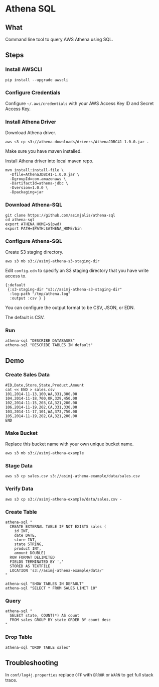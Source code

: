 # Athena SQL

## What

Command line tool to query AWS Athena using SQL. 

## Steps

### Install AWSCLI

    pip install --upgrade awscli
    
### Configure Credentials

Configure `~/.aws/credentials` with your AWS Access Key ID and Secret Access Key.

### Install Athena Driver

Download Athena driver.

    aws s3 cp s3://athena-downloads/drivers/AthenaJDBC41-1.0.0.jar .
    
Make sure you have maven installed. 

Install Athena driver into local maven repo.

    mvn install:install-file \
      -Dfile=AthenaJDBC41-1.0.0.jar \
      -DgroupId=com.amazonaws \
      -DartifactId=athena-jdbc \
      -Dversion=1.0.0 \
      -Dpackaging=jar

### Download Athena-SQL

    git clone https://github.com/asimjalis/athena-sql
    cd athena-sql
    export ATHENA_HOME=$(pwd)
    export PATH=$PATH:$ATHENA_HOME/bin

### Configure Athena-SQL

Create S3 staging directory.

    aws s3 mb s3://asimj-athena-s3-staging-dir

Edit `config.edn` to specify an S3 staging directory that you have write access to.

    {:default 
     {:s3-staging-dir "s3://asimj-athena-s3-staging-dir"
      :log-path "/tmp/athena.log"
      :output :csv } }


You can configure the output format to be CSV, JSON, or EDN. 

The default is CSV.

### Run

    athena-sql "DESCRIBE DATABASES"
    athena-sql "DESCRIBE TABLES IN default"

## Demo

### Create Sales Data

    #ID,Date,Store,State,Product,Amount
    cat << END > sales.csv
    101,2014-11-13,100,WA,331,300.00
    104,2014-11-18,700,OR,329,450.00
    102,2014-11-15,203,CA,321,200.00
    106,2014-11-19,202,CA,331,330.00
    103,2014-11-17,101,WA,373,750.00
    105,2014-11-19,202,CA,321,200.00
    END

### Make Bucket

Replace this bucket name with your own unique bucket name.

    aws s3 mb s3://asimj-athena-example

### Stage Data 

    aws s3 cp sales.csv s3://asimj-athena-example/data/sales.csv

### Verify Data

    aws s3 cp s3://asimj-athena-example/data/sales.csv -

### Create Table

    athena-sql "
      CREATE EXTERNAL TABLE IF NOT EXISTS sales (
        id INT,
        date DATE,
        store INT,
        state STRING,
        product INT,
        amount DOUBLE) 
      ROW FORMAT DELIMITED
      FIELDS TERMINATED BY ','
      STORED AS TEXTFILE
      LOCATION 's3://asimj-athena-example/data/'
    "

    athena-sql "SHOW TABLES IN DEFAULT"
    athena-sql "SELECT * FROM SALES LIMIT 10"

### Query

    athena-sql "
      SELECT state, COUNT(*) AS count 
      FROM sales GROUP BY state ORDER BY count desc
    "
    
### Drop Table

    athena-sql "DROP TABLE sales"

## Troubleshooting

In `conf/log4j.properties` replace `OFF` with `ERROR` or `WARN` to get full stack trace.
